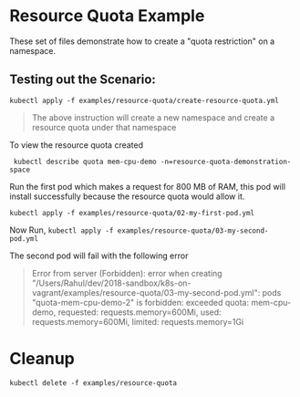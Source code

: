 # Resource Quota Example

These set of files demonstrate how to create a "quota restriction" on a namespace.

## Testing out the Scenario:

`kubectl apply -f examples/resource-quota/create-resource-quota.yml`

> The above instruction will create a new namespace and create a resource quota under that namespace

To view the resource quota created

` kubectl describe quota mem-cpu-demo -n=resource-quota-demonstration-space`


Run the first pod which makes a request for 800 MB of RAM, this pod will install successfully because the resource quota would allow it.

`kubectl apply -f examples/resource-quota/02-my-first-pod.yml`

Now Run,
`kubectl apply -f examples/resource-quota/03-my-second-pod.yml`

The second pod will fail with the following error
>Error from server (Forbidden): error when creating "/Users/Rahul/dev/2018-sandbox/k8s-on-vagrant/examples/resource-quota/03-my-second-pod.yml": pods "quota-mem-cpu-demo-2" is forbidden: exceeded quota: mem-cpu-demo, requested: requests.memory=600Mi, used: requests.memory=600Mi, limited: requests.memory=1Gi

# Cleanup
`kubectl delete -f examples/resource-quota`
